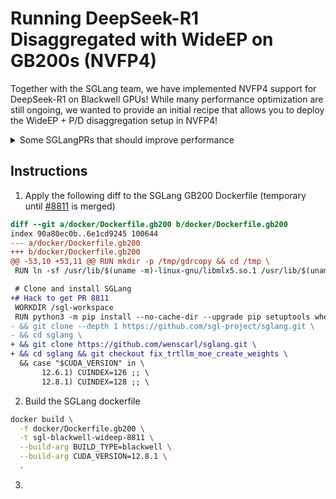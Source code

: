 <!--
SPDX-FileCopyrightText: Copyright (c) 2025 NVIDIA CORPORATION & AFFILIATES. All rights reserved.
SPDX-License-Identifier: Apache-2.0

Licensed under the Apache License, Version 2.0 (the "License");
you may not use this file except in compliance with the License.
You may obtain a copy of the License at

http://www.apache.org/licenses/LICENSE-2.0

Unless required by applicable law or agreed to in writing, software
distributed under the License is distributed on an "AS IS" BASIS,
WITHOUT WARRANTIES OR CONDITIONS OF ANY KIND, either express or implied.
See the License for the specific language governing permissions and
limitations under the License.
-->

# Running DeepSeek-R1 Disaggregated with WideEP on GB200s (NVFP4)

Together with the SGLang team, we have implemented NVFP4 support for DeepSeek-R1 on Blackwell GPUs! While many performance optimization are still ongoing, we wanted to provide an initial recipe that allows you to deploy the WideEP + P/D disaggregation setup in NVFP4!

<details>
<summary>Some SGLangPRs that should improve performance</summary>

- [#7667](https://github.com/sgl-project/sglang/pull/7667): Add `--enable-flashinfer-fp4-allgather` for FlashInfer cutlass MoE DP (max throughput)  
  _10% e2e speedup_
- [#8638](https://github.com/sgl-project/sglang/pull/8638): FP8 KV Cache
- [#8588](https://github.com/sgl-project/sglang/pull/8588): Use FlashInfer's TRTLLM FP8 Blockscale GEMM  
  _6% e2e improvement for low latency_
- [#8280](https://github.com/sgl-project/sglang/pull/8280): Enables all-gather for DP when using padding  
  [#8539](https://github.com/sgl-project/sglang/pull/): Similar PR enables reducescatter instead of all-reduce following MOE/MLP layers in DeepSeek  
  _5% e2e improvement_
- [#8811](https://github.com/sgl-project/sglang/pull/8539): Hotfix for [#8779](https://github.com/sgl-project/sglang/pull/8779) (Ian Wang)
- [#8811](https://github.com/sgl-project/sglang/pull/8811): Fix trtllm_fp4_block_scale_moe API routing_logits dim check (num_experts consistency)
- [#8770](https://github.com/sgl-project/sglang/pull/8770): Add changes required for unit tests in fused routed scaling
- [#8690](https://github.com/sgl-project/sglang/pull/8690): [2/2] SGLang: Fuse routed scaling factor into select_experts (Trevor Morris)  
  _Fuse multiply by routed_scaling_factor into select_experts, following TRT-LLM. 10% speed up on low latency_
- [#8330](https://github.com/sgl-project/sglang/pull/8330): Add unit test for flashinfer fp4 moe

</details>

## Instructions

1. Apply the following diff to the SGLang GB200 Dockerfile (temporary until [#8811](https://github.com/sgl-project/sglang/pull/8811) is merged)

```diff
diff --git a/docker/Dockerfile.gb200 b/docker/Dockerfile.gb200
index 90a80ec0b..6e1cd9245 100644
--- a/docker/Dockerfile.gb200
+++ b/docker/Dockerfile.gb200
@@ -53,10 +53,11 @@ RUN mkdir -p /tmp/gdrcopy && cd /tmp \
 RUN ln -sf /usr/lib/$(uname -m)-linux-gnu/libmlx5.so.1 /usr/lib/$(uname -m)-linux-gnu/libmlx5.so

 # Clone and install SGLang
+# Hack to get PR 8811
 WORKDIR /sgl-workspace
 RUN python3 -m pip install --no-cache-dir --upgrade pip setuptools wheel html5lib six \
- && git clone --depth 1 https://github.com/sgl-project/sglang.git \
- && cd sglang \
+ && git clone https://github.com/wenscarl/sglang.git \
+ && cd sglang && git checkout fix_trtllm_moe_create_weights \
  && case "$CUDA_VERSION" in \
       12.6.1) CUINDEX=126 ;; \
       12.8.1) CUINDEX=128 ;; \
```

2. Build the SGLang dockerfile

```bash
docker build \
  -f docker/Dockerfile.gb200 \
  -t sgl-blackwell-wideep-8811 \
  --build-arg BUILD_TYPE=blackwell \
  --build-arg CUDA_VERSION=12.8.1 \
  .
```

3. 